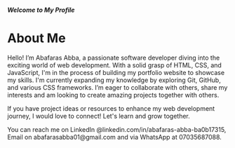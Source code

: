 ##### Welcome to My Profile
# About Me
<p>Hello! I’m Abafaras Abba, a passionate software developer diving into the exciting world of web development. With a solid grasp of HTML, CSS, and JavaScript, I'm in the process of building my portfolio website to showcase my skills. I'm currently expanding my knowledge by exploring Git, GitHub, and various CSS frameworks. I’m eager to collaborate with others, share my interests and am looking to create amazing projects together with others.</p>
    <p>If you have project ideas or resources to enhance my web development journey, I would love to connect! Let's learn and grow together.</p>
    <p>You can reach me on LinkedIn @linkedin.com/in/abafaras-abba-ba0b17315, Email on abafarasabba01@gmail.com and via WhatsApp at 07035687088.</p>

